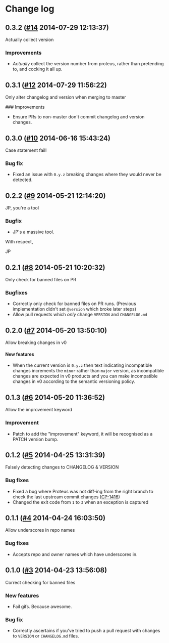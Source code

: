# Change log

## 0.3.2 ([#14](https://git.mobcastdev.com/Deployment/proteus/pull/14) 2014-07-29 12:13:37)

Actually collect version

### Improvements

- *Actually* collect the version number from proteus, rather than pretending to, and cocking it all up.

## 0.3.1 ([#12](https://git.mobcastdev.com/Deployment/proteus/pull/12) 2014-07-29 11:56:22)

Only alter changelog and version when merging to master

### Improvements

- Ensure PRs to non-master don't commit changelog and version changes.

## 0.3.0 ([#10](https://git.mobcastdev.com/Deployment/proteus/pull/10) 2014-06-16 15:43:24)

Case statement fail!

### Bug fix

- Fixed an issue with `0.y.z` breaking changes where they would never be detected.

## 0.2.2 ([#9](https://git.mobcastdev.com/Deployment/proteus/pull/9) 2014-05-21 12:14:20)

JP, you're a tool

### Bugfix

- JP's a massive tool.

With respect,

JP

## 0.2.1 ([#8](https://git.mobcastdev.com/Deployment/proteus/pull/8) 2014-05-21 10:20:32)

Only check for banned files on PR

### Bugfixes

- Correctly only check for banned files on PR runs. (Previous implementation didn't set `@version` which broke later steps)
- Allow pull requests which *only* change `VERSION` and `CHANGELOG.md`

## 0.2.0 ([#7](https://git.mobcastdev.com/Deployment/proteus/pull/7) 2014-05-20 13:50:10)

Allow breaking changes in v0

#### New features

- When the current version is `0.y.z` then text indicating incompatible changes increments the `minor` rather than `major` version, as incompatible changes are expected in v0 products and you can make incompatible changes in v0 according to the semantic versioning policy.

## 0.1.3 ([#6](https://git.mobcastdev.com/Deployment/proteus/pull/6) 2014-05-20 11:36:52)

Allow the improvement keyword

### Improvement

- Patch to add the "improvement" keyword, it will be recognised as a PATCH version bump.



## 0.1.2 ([#5](https://git.mobcastdev.com/Deployment/proteus/pull/5) 2014-04-25 13:31:39)

Falsely detecting changes to CHANGELOG & VERSION

### Bug fixes

* Fixed a bug where Proteus was not diff-ing from the right branch to check the last upstream commit changes ([CP-1416](https://tools.mobcastdev.com/jira/browse/CP-1416))
* Changed the exit code from `1` to `3` when an exception is captured

## 0.1.1 ([#4](https://git.mobcastdev.com/Deployment/proteus/pull/4) 2014-04-24 16:03:50)

Allow underscores in repo names

### Bug fixes

- Accepts repo and owner names which have underscores in.

## 0.1.0 ([#3](https://git.mobcastdev.com/Deployment/proteus/pull/3) 2014-04-23 13:56:08)

Correct checking for banned files

### New features

- Fail gifs. Because awesome.

### Bug fix

- Correctly ascertains if you've tried to push a pull request with changes to `VERSION` or `CHANGELOG.md` files.


